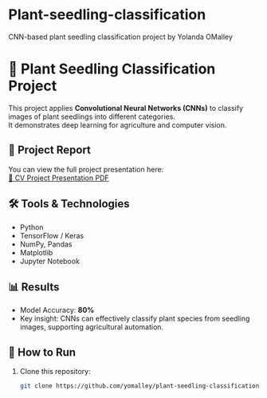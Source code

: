 # Plant-seedling-classification
CNN-based plant seedling classification project by Yolanda OMalley
# 🌱 Plant Seedling Classification Project

This project applies **Convolutional Neural Networks (CNNs)** to classify images of plant seedlings into different categories.  
It demonstrates deep learning for agriculture and computer vision.

## 📄 Project Report
You can view the full project presentation here:  
[📕 CV Project Presentation PDF](CV_Project_Presentation_PLant_Seedling__Classification_Yolanda_OMalley%20(2).pdf)

## 🛠 Tools & Technologies
- Python
- TensorFlow / Keras
- NumPy, Pandas
- Matplotlib
- Jupyter Notebook

## 📊 Results
- Model Accuracy: **80%**
- Key insight: CNNs can effectively classify plant species from seedling images, supporting agricultural automation.

## 🚀 How to Run
1. Clone this repository:
   ```bash
   git clone https://github.com/yomalley/plant-seedling-classification.git
